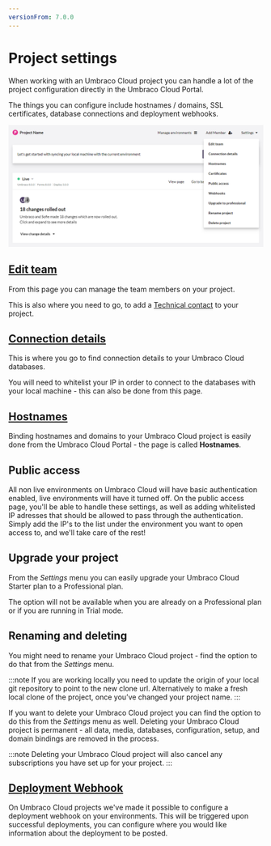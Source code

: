 ```yaml
---
versionFrom: 7.0.0
---
```


# Project settings

When working with an Umbraco Cloud project you can handle a lot of the project configuration directly in the Umbraco Cloud Portal.

The things you can configure include hostnames / domains, SSL certificates, database connections and deployment webhooks.

![settings](images/project-settings.png)

## [Edit team](../Team-Members)

From this page you can manage the team members on your project.

This is also where you need to go, to add a [Technical contact](../Team-Members/Technical-contact.md) to your project.

## [Connection details](../../Databases)

This is where you go to find connection details to your Umbraco Cloud databases.

You will need to whitelist your IP in order to connect to the databases with your local machine - this can also be done from this page.

## [Hostnames](../Manage-Domains)

Binding hostnames and domains to your Umbraco Cloud project is easily done from the Umbraco Cloud Portal - the page is called **Hostnames**.

## Public access

All non live environments on Umbraco Cloud will have basic authentication enabled, live environments will have it turned off.
On the public access page, you'll be able to handle these settings, as well as adding whitelisted IP adresses that should be allowed to pass
through the authentication. Simply add the IP's to the list under the environment you want to open access to, and we'll take care of the rest!

## Upgrade your project

From the *Settings* menu you can easily upgrade your Umbraco Cloud Starter plan to a Professional plan.

The option will not be available when you are already on a Professional plan or if you are running in Trial mode.

## Renaming and deleting

You might need to rename your Umbraco Cloud project - find the option to do that from the *Settings* menu. 

:::note
If you are working locally you need to update the origin of your local git repository to point to the new clone url. Alternatively to make a fresh local clone of the project, once you’ve changed your project name.
:::

If you want to delete your Umbraco Cloud project you can find the option to do this from the *Settings* menu as well. Deleting your Umbraco Cloud project is permanent - all data, media, databases, configuration, setup, and domain bindings are removed in the process.

:::note
Deleting your Umbraco Cloud project will also cancel any subscriptions you have set up for your project.
:::

## [Deployment Webhook](../../Deployment/Deployment-webhook)

On Umbraco Cloud projects we've made it possible to configure a deployment webhook on your environments. This will be triggered upon successful deployments, you can configure where you would like information about the deployment to be posted.
